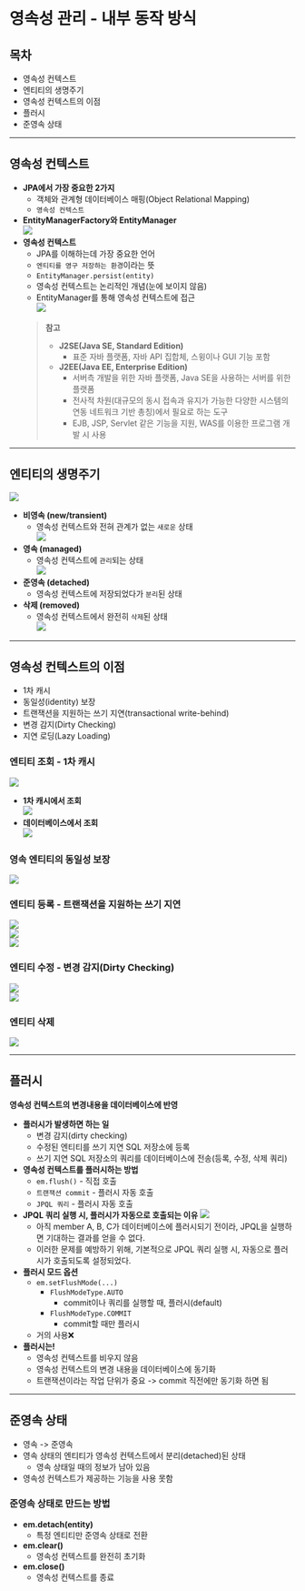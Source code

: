 # 영속성 관리 - 내부 동작 방식
## 목차
- 영속성 컨텍스트
- 엔티티의 생명주기
- 영속성 컨텍스트의 이점
- 플러시
- 준영속 상태
___
## 영속성 컨텍스트
- <b>JPA에서 가장 중요한 2가지</b>
    - 객체와 관계형 데이터베이스 매핑(Object Relational Mapping)
    - `영속성 컨텍스트`
- <b>EntityManagerFactory와 EntityManager</b><br>
    ![](imgs/1.PNG)
- <b>영속성 컨텍스트</b>
    - JPA를 이해하는데 가장 중요한 언어
    - `엔티티를 영구 저장하는 환경`이라는 뜻
    - `EntityManager.persist(entity)`
    - 영속성 컨텍스트는 논리적인 개념(눈에 보이지 않음)
    - EntityManager를 통해 영속성 컨텍스트에 접근<br>
    ![](imgs/2.PNG)
    > <b>참고</b>
    > - <b>J2SE(Java SE, Standard Edition)</b>
    >   - 표준 자바 플랫폼, 자바 API 집합체, 스윙이나 GUI 기능 포함
    > - <b>J2EE(Java EE, Enterprise Edition)</b>
    >   - 서버측 개발을 위한 자바 플랫폼, Java SE을 사용하는 서버를 위한 플랫폼
    >   - 전사적 차원(대규모의 동시 접속과 유지가 가능한 다양한 시스템의 연동 네트워크 기반 총칭)에서 필요로 하는 도구
    >   - EJB, JSP, Servlet 같은 기능을 지원, WAS를 이용한 프로그램 개발 시 사용
___
## 엔티티의 생명주기
![](imgs/3.PNG)
- <b>비영속 (new/transient)</b>
    - 영속성 컨텍스트와 전혀 관계가 없는 `새로운` 상태<br>
        ![](imgs/4.PNG)
- <b>영속 (managed)</b>
    - 영속성 컨텍스트에 `관리`되는 상태<br>
        ![](imgs/5.PNG)
- <b>준영속 (detached)</b>
    - 영속성 컨텍스트에 저장되었다가 `분리`된 상태
- <b>삭제 (removed)</b>
    - 영속성 컨텍스트에서 완전히 `삭제`된 상태<br>
        ![](imgs/6.PNG)
___
## 영속성 컨텍스트의 이점
- 1차 캐시
- 동일성(identity) 보장
- 트랜잭션을 지원하는 쓰기 지연(transactional write-behind)
- 변경 감지(Dirty Checking)
- 지연 로딩(Lazy Loading)
### 엔티티 조회 - 1차 캐시
![](imgs/7.PNG)
- <b>1차 캐시에서 조회</b><Br>
    ![](imgs/8.PNG)
- <b>데이터베이스에서 조회</b><br>
    ![](imgs/9.PNG)
### 영속 엔티티의 동일성 보장
![](imgs/10.PNG)
### 엔티티 등록 - 트랜잭션을 지원하는 쓰기 지연
![](imgs/11.PNG)<br>
![](imgs/12.PNG)<br>
![](imgs/13.PNG)
### 엔티티 수정 - 변경 감지(Dirty Checking)
![](imgs/14.PNG)<br>
![](imgs/15.PNG)
### 엔티티 삭제
![](imgs/16.PNG)
___
## 플러시
<b>영속성 컨텍스트의 변경내용을 데이터베이스에 반영</b>
- <b>플러시가 발생하면 하는 일</b>
    - 변경 감지(dirty checking)
    - 수정된 엔티티를 쓰기 지연 SQL 저장소에 등록
    - 쓰기 지연 SQL 저장소의 쿼리를 데이터베이스에 전송(등록, 수정, 삭제 쿼리)
- <b>영속성 컨텍스트를 플러시하는 방법</b>
    - `em.flush()` - 직접 호출
    - `트랜잭션 commit` - 플러시 자동 호출
    - `JPQL 쿼리` - 플러시 자동 호출
- <b>JPQL 쿼리 실행 시, 플러시가 자동으로 호출되는 이유</b>
![](imgs/17.PNG)
    - 아직 member A, B, C가 데이터베이스에 플러시되기 전이라, JPQL을 실행하면 기대하는 결과를 얻을 수 없다.
    - 이러한 문제를 예방하기 위해, 기본적으로 JPQL 쿼리 실행 시, 자동으로 플러시가 호출되도록 설정되었다.
- <b>플러시 모드 옵션</b>
    - `em.setFlushMode(...)`
        - `FlushModeType.AUTO`
            - commit이나 쿼리를 실행할 때, 플러시(default)
        - `FlushModeType.COMMIT`
            - commit할 때만 플러시
    - 거의 사용❌
- <b>플러시는!</b>
    - 영속성 컨텍스트를 비우지 않음
    - 영속성 컨텍스트의 변경 내용을 데이터베이스에 동기화
    - 트랜잭션이라는 작업 단위가 중요 -> commit 직전에만 동기화 하면 됨
___
## 준영속 상태
- 영속 -> 준영속
- 영속 상태의 엔티티가 영속성 컨텍스트에서 분리(detached)된 상태
    - 영속 상태일 때의 정보가 남아 있음
- 영속성 컨텍스트가 제공하는 기능을 사용 못함
### 준영속 상태로 만드는 방법
- <b>em.detach(entity)</b>
    - 특정 엔티티만 준영속 상태로 전환
- <b>em.clear()</b>
    - 영속성 컨텍스트를 완전히 초기화
- <b>em.close()</b>
    - 영속성 컨텍스트를 종료